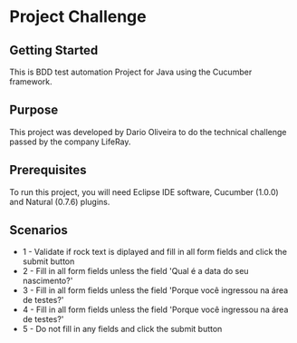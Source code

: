 # Project Challenge


## Getting Started

This is BDD test automation Project for Java using the Cucumber framework.

## Purpose

This project was developed by Dario Oliveira to do the technical challenge passed by the company LifeRay.

## Prerequisites

To run this project, you will need Eclipse IDE software, Cucumber (1.0.0) and
Natural (0.7.6) plugins.

## Scenarios

* 1 - Validate if rock text is diplayed and fill in all form fields and click the submit button
* 2 - Fill in all form fields unless the field 'Qual é a data do seu nascimento?'
* 3 - Fill in all form fields unless the field 'Porque você ingressou na área de testes?'
* 4 - Fill in all form fields unless the field 'Porque você ingressou na área de testes?'
* 5 - Do not fill in any fields and click the submit button
